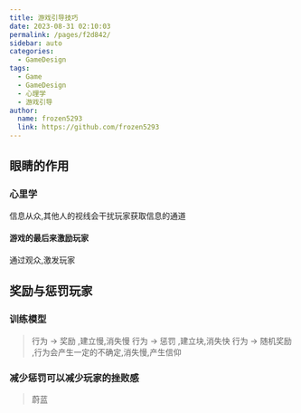 ```yaml
---
title: 游戏引导技巧
date: 2023-08-31 02:10:03
permalink: /pages/f2d842/
sidebar: auto
categories:
  - GameDesign
tags:
  - Game
  - GameDesign
  - 心理学
  - 游戏引导
author: 
  name: frozen5293
  link: https://github.com/frozen5293
---
```



## 眼睛的作用
### 心里学
信息从众,其他人的视线会干扰玩家获取信息的通道
#### 游戏的最后来激励玩家
通过观众,激发玩家

## 奖励与惩罚玩家
### 训练模型

> 行为 → 奖励 ,建立慢,消失慢
> 行为 → 惩罚 ,建立块,消失快
> 行为 → 随机奖励 ,行为会产生一定的不确定,消失慢,产生信仰

### 减少惩罚可以减少玩家的挫败感
> 蔚蓝

